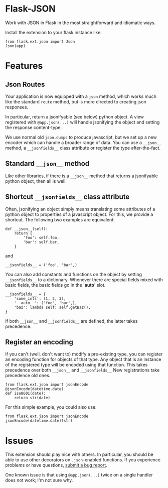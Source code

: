 Flask-JSON
==========

Work with JSON in Flask in the most straightforward and idiomatic ways.

Install the extension to your flask instance like:

```
from flask.ext.json import Json
Json(app)
```

Features
========

Json Routes
-----------

Your application is now equipped with a `json` method, which works much like the standard `route` method, but is more directed to creating json responses.

In particular, return a jsonifyable (see below) python object. A view registered with `@app.json(...)` will handle jsonifying the object and setting the response content-type.

We use normal old `json.dumps` to produce javascript, but we set up a new encoder which can handle a broader range of data. You can use a `__json__` method, a `__jsonfields__` class attribute or register the type after-the-fact.

Standard `__json__` method
--------------------------
Like other libraries, if there is a `__json__` method that returns a jsonifyable python object, then all is well.

Shortcut `__jsonfields__` class attribute
-----------------------------------------
Often, jsonifying an object simply means translating some attributes of a python object to properties of a javascript object. For this, we provide a shortcut. The following two examples are equivalent:

```
def __json__(self):
    return {
        'foo': self.foo,
        'bar': self.bar,
    }
```

and

```
__jsonfields__ = ('foo', 'bar',)
```

You can also add constants and functions on the object by setting `__jsonfields__` to a dictionary.
Whenever there are special fields mixed with basic fields, the basic fields go in the '__auto__' slot.

```
__jsonfields__ = {
    'some_ints': [1, 2, 3],
    '__auto__': ('foo', 'bar',),
    'baz': lambda self: self.getBaz(),
}
```

If both `__json__` and `__jsonfields__` are defined, the latter takes precedence.

Register an encoding
--------------------
If you can't (well, don't want to) modify a pre-existing type, you can register an encoding function for objects of that type.
Any object that is an instance of the registered type will be encoded using that function.
This takes precedence over both `__json__` and `__jsonfields__`
New registrations take precedence old ones.

```
from flask.ext.json import jsonEncode
@jsonEncode(datetime.date)
def iso8601(date):
    return str(date)
```

For this simple example, you could also use:

```
from flask.ext.json import jsonEncode
jsonEncode(datetime.date)(str)
```

Issues
======

This extension should play nice with others. In particular, you should be able to
use other decorators on `.json`-enabled functions. If you experience problems or have
questions, [submit a bug report](https://github.com/Zankoku-Okuno/flask-verbs/issues).

One known issue is that using `@app.json(...)` twice on a single handler does not work; I'm not sure why.

